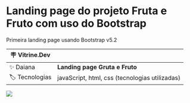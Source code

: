 # Landing page do projeto Fruta e Fruto com uso do Bootstrap

Primeira landing page usando Bootstrap v5.2

| :placard: Vitrine.Dev |     |
| -------------  | --- |
| :sparkles: Daiana        | **Landing page Gruta e Fruto**
| :label: Tecnologias | javaScript, html, css (tecnologias utilizadas)

![](https://sobrevarejo.com.br/wp-content/uploads/2020/10/image174-1.jpg#vitrinedev)
